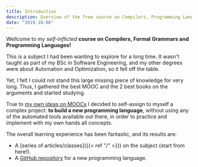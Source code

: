 ```yaml
---
title: Introduction
description: Overview of the free course on Compilers, Programming Languages and Formal Grammars
date: "2019-10-06"
---
```


Wellcome to my _self-inflicted_ **course on Compilers, Formal Grammars and Programming Languages!**

This is a subject I had been wanting to explore for a long time. It wasn't taught as part of my BSc in Software Engineering, and my other degrees were about Automation and Optimization, so it fell off the table.

Yet, I felt I could not stand this large missing piece of knowledge for very long. Thus, I gathered the best MOOC and the 2 best books on the arguments and started studying.

True to [my own ideas on MOOCs](https://plumebear.com/post/make-the-most-out-of-moocs") I decided to self-assign to myself a complex project: **to build a new programming language**, without using any of the automated tools available out there, in order to practice and implement with my own hands all concepts.

The overall learning experience has been fantastic, and its results are:

- A [series of articles/classes]({{< ref "/" >}}) on the subject (start from here!).
- A [GitHub repository](https://github.com/pgrandinetti/compilers) for a new programming language.
